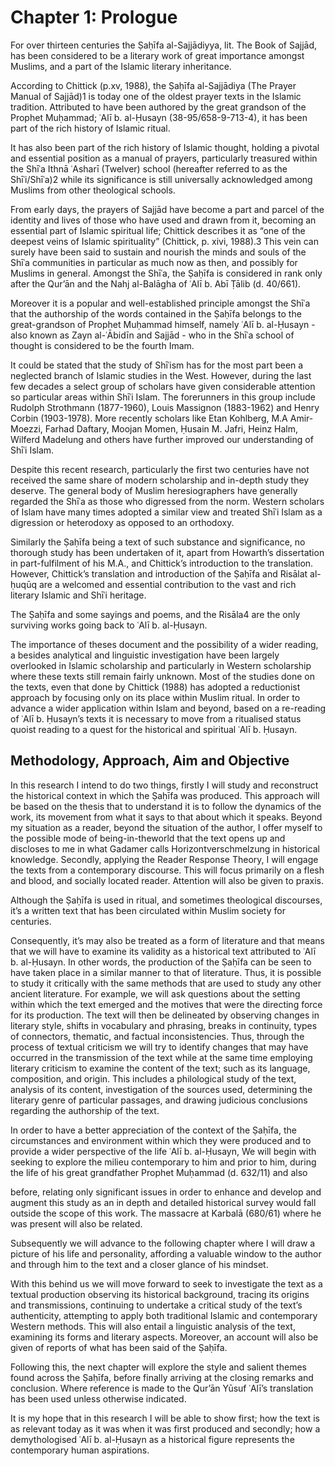 Chapter 1: Prologue
===================

For over thirteen centuries the Ṣaḥīfa al-Sajjādiyya, lit. The Book of
Sajjād, has been considered to be a literary work of great importance
amongst Muslims, and a part of the Islamic literary inheritance.

According to Chittick (p.xv, 1988), the Ṣaḥīfa al-Sajjādiya (The Prayer
Manual of Sajjād)1 is today one of the oldest prayer texts in the
Islamic tradition. Attributed to have been authored by the great
grandson of the Prophet Muḥammad; ʿAlī b. al-Ḥusayn (38-95/658-9-713-4),
it has been part of the rich history of Islamic ritual.

It has also been part of the rich history of Islamic thought, holding a
pivotal and essential position as a manual of prayers, particularly
treasured within the Shīʿa Ithnā ʿAsharī (Twelver) school (hereafter
referred to as the Shīʿi/Shīʿa)2 while its significance is still
universally acknowledged among Muslims from other theological schools.

From early days, the prayers of Sajjād have become a part and parcel of
the identity and lives of those who have used and drawn from it,
becoming an essential part of Islamic spiritual life; Chittick describes
it as “one of the deepest veins of Islamic spirituality” (Chittick, p.
xivi, 1988).3 This vein can surely have been said to sustain and nourish
the minds and souls of the Shīʿa communities in particular as much now
as then, and possibly for Muslims in general. Amongst the Shīʿa, the
Ṣaḥīfa is considered in rank only after the Qur’ān and the Nahj
al-Balāgha of ʿAlī b. Abī Ṭālib (d. 40/661).

Moreover it is a popular and well-established principle amongst the
Shīʿa that the authorship of the words contained in the Ṣaḥīfa belongs
to the great-grandson of Prophet Muḥammad himself, namely ʿAlī b.
al-Ḥusayn - also known as Zayn al-ʿĀbidīn and Sajjād - who in the Shīʿa
school of thought is considered to be the fourth Imam.

It could be stated that the study of Shīʿism has for the most part been
a neglected branch of Islamic studies in the West. However, during the
last few decades a select group of scholars have given considerable
attention so particular areas within Shīʿi Islam. The forerunners in
this group include Rudolph Strothmann (1877-1960), Louis Massignon
(1883-1962) and Henry Corbin (1903-1978). More recently scholars like
Etan Kohlberg, M.A Amir-Moezzi, Farhad Daftary, Moojan Momen, Ḥusain M.
Jafri, Heinz Halm, Wilferd Madelung and others have further improved our
understanding of Shīʿi Islam.

Despite this recent research, particularly the first two centuries have
not received the same share of modern scholarship and in-depth study
they deserve. The general body of Muslim heresiographers have generally
regarded the Shīʿa as those who digressed from the norm. Western
scholars of Islam have many times adopted a similar view and treated
Shīʿi Islam as a digression or heterodoxy as opposed to an orthodoxy.

Similarly the Ṣaḥīfa being a text of such substance and significance, no
thorough study has been undertaken of it, apart from Howarth’s
dissertation in part-fulfilment of his M.A., and Chittick’s introduction
to the translation. However, Chittick’s translation and introduction of
the Ṣaḥīfa and Risālat al-ḥuqūq are a welcomed and essential
contribution to the vast and rich literary Islamic and Shīʿi heritage.

The Ṣaḥīfa and some sayings and poems, and the Risāla4 are the only
surviving works going back to ʿAlī b. al-Ḥusayn.

The importance of theses document and the possibility of a wider
reading, a besides analytical and linguistic investigation have been
largely overlooked in Islamic scholarship and particularly in Western
scholarship where these texts still remain fairly unknown. Most of the
studies done on the texts, even that done by Chittick (1988) has adopted
a reductionist approach by focusing only on its place within Muslim
ritual. In order to advance a wider application within Islam and beyond,
based on a re-reading of ʿAlī b. Ḥusayn’s texts it is necessary to move
from a ritualised status quoist reading to a quest for the historical
and spiritual ʿAlī b. Ḥusayn.

Methodology, Approach, Aim and Objective
----------------------------------------

In this research I intend to do two things, firstly I will study and
reconstruct the historical context in which the Ṣaḥīfa was produced.
This approach will be based on the thesis that to understand it is to
follow the dynamics of the work, its movement from what it says to that
about which it speaks. Beyond my situation as a reader, beyond the
situation of the author, I offer myself to the possible mode of
being-in-theworld that the text opens up and discloses to me in what
Gadamer calls Horizontverschmelzung in historical knowledge. Secondly,
applying the Reader Response Theory, I will engage the texts from a
contemporary discourse. This will focus primarily on a flesh and blood,
and socially located reader. Attention will also be given to praxis.

Although the Ṣaḥīfa is used in ritual, and sometimes theological
discourses, it’s a written text that has been circulated within Muslim
society for centuries.

Consequently, it’s may also be treated as a form of literature and that
means that we will have to examine its validity as a historical text
attributed to ʿAlī b. al-Ḥusayn. In other words, the production of the
Ṣaḥīfa can be seen to have taken place in a similar manner to that of
literature. Thus, it is possible to study it critically with the same
methods that are used to study any other ancient literature. For
example, we will ask questions about the setting within which the text
emerged and the motives that were the directing force for its
production. The text will then be delineated by observing changes in
literary style, shifts in vocabulary and phrasing, breaks in continuity,
types of connectors, thematic, and factual inconsistencies. Thus,
through the process of textual criticism we will try to identify changes
that may have occurred in the transmission of the text while at the same
time employing literary criticism to examine the content of the text;
such as its language, composition, and origin. This includes a
philological study of the text, analysis of its content, investigation
of the sources used, determining the literary genre of particular
passages, and drawing judicious conclusions regarding the authorship of
the text.

In order to have a better appreciation of the context of the Ṣaḥīfa, the
circumstances and environment within which they were produced and to
provide a wider perspective of the life ʿAlī b. al-Ḥusayn, We will begin
with seeking to explore the milieu contemporary to him and prior to him,
during the life of his great grandfather Prophet Muḥammad (d. 632/11)
and also

before, relating only significant issues in order to enhance and develop
and augment this study as an in depth and detailed historical survey
would fall outside the scope of this work. The massacre at Karbalā
(680/61) where he was present will also be related.

Subsequently we will advance to the following chapter where I will draw
a picture of his life and personality, affording a valuable window to
the author and through him to the text and a closer glance of his
mindset.

With this behind us we will move forward to seek to investigate the text
as a textual production observing its historical background, tracing its
origins and transmissions, continuing to undertake a critical study of
the text’s authenticity, attempting to apply both traditional Islamic
and contemporary Western methods. This will also entail a linguistic
analysis of the text, examining its forms and literary aspects.
Moreover, an account will also be given of reports of what has been said
of the Ṣaḥīfa.

Following this, the next chapter will explore the style and salient
themes found across the Ṣaḥīfa, before finally arriving at the closing
remarks and conclusion. Where reference is made to the Qur’ān Yūsuf
ʿAlī’s translation has been used unless otherwise indicated.

It is my hope that in this research I will be able to show first; how
the text is as relevant today as it was when it was first produced and
secondly; how a demythologised ʿAlī b. al-Ḥusayn as a historical figure
represents the contemporary human aspirations.


